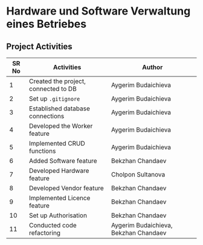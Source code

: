 # Hardware und Software Verwaltung eines Betriebes


## Project Activities

| SR No | Activities                                | Author                         |
|-------|-------------------------------------------|--------------------------------|
| 1     | Created the project, connected to DB      | Aygerim Budaichieva            |
| 2     | Set up `.gitignore`                       | Aygerim Budaichieva            |
| 3     | Established database connections          | Aygerim Budaichieva            |
| 4     | Developed the Worker feature              | Aygerim Budaichieva            |
| 5     | Implemented CRUD functions                | Aygerim Budaichieva            |
| 6     | Added Software feature                    | Bekzhan Chandaev               |
| 7     | Developed Hardware feature                | Cholpon Sultanova              |
| 8     | Developed Vendor feature                  | Bekzhan Chandaev               |
| 9     | Implemented Licence feature               | Bekzhan Chandaev               |
| 10    | Set up Authorisation                      | Bekzhan Chandaev               |
| 11    | Conducted code refactoring                | Aygerim Budaichieva, Bekzhan Chandaev |

